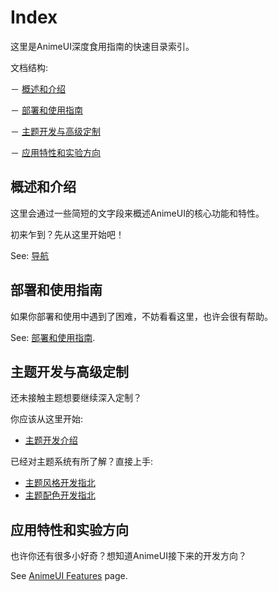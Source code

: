 # Index

这里是AnimeUI深度食用指南的快速目录索引。

文档结构: 

－ [概述和介绍](#概述和介绍)

－ [部署和使用指南](#部署和使用指南)

－ [主题开发与高级定制](#主题开发与高级定制)

－ [应用特性和实验方向](#应用特性和实验方向)


## 概述和介绍

这里会通过一些简短的文字段来概述AnimeUI的核心功能和特性。

初来乍到？先从这里开始吧！

See: [导航](/guide)


## 部署和使用指南

如果你部署和使用中遇到了困难，不妨看看这里，也许会很有帮助。

See: [部署和使用指南](/instruction/).


## 主题开发与高级定制

还未接触主题想要继续深入定制？

你应该从这里开始:

- [主题开发介绍](/theme-dev/) 

已经对主题系统有所了解？直接上手:

- [主题风格开发指北](/theme-dev/style/)
- [主题配色开发指北](/theme-dev/blending/)


## 应用特性和实验方向

也许你还有很多小好奇？想知道AnimeUI接下来的开发方向？

See [AnimeUI Features](/features/) page.
